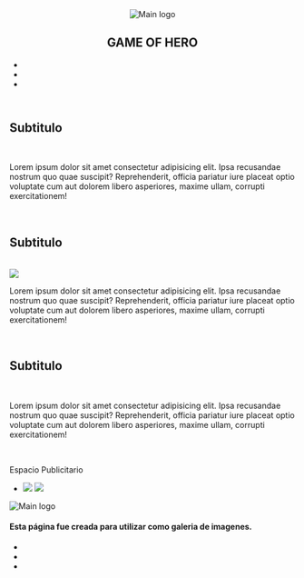 <!DOCTYPE html>
<html lang="es">

<head>
    <meta charset="UTF-8">
    <title>Game of Hero</title>
    <link rel="shortcut icon" href="img/unnamed.jpg">
    <link rel="stylesheet" href="https://use.fontawesome.com/releases/v5.15.4/css/all.css"
        integrity="sha384-DyZ88mC6Up2uqS4h/KRgHuoeGwBcD4Ng9SiP4dIRy0EXTlnuz47vAwmeGwVChigm" crossorigin="anonymous">
    <link href="css/styles.css" rel="stylesheet">
</head>

<body>
    <header>
        <div class="navbar">
            <nav class="menu">
                <img src="img/unnamed.jpg" class="logo" alt="Main logo">
                <h1>GAME OF HERO</h1>
                <div class="lista">
                    <ul>
                        <li><a href="https://www.facebook.com/gameofhero1/"><i class="fab fa-facebook-square"></i></a>
                        </li>
                        <li><a href="https://youtube.com/c/GameofHero"><i class="fab fa-youtube"></i></a></li>
                        <li><a href="https://www.instagram.com/gameofhero/"><i class="fab fa-instagram"></i></a></li>
                    </ul>
                </div>
            </nav>
        </div>
    </header>
    <!--<img src="img/batman.jpg">
        <h2>Imagen en la que aparece batman, superman y la mujer maravilla</h2>-->
    <div class="caja1">
        <div class="caja2">
            <h2>Subtitulo</h2><br>
            <p> Lorem ipsum dolor sit amet consectetur adipisicing elit. Ipsa recusandae nostrum quo quae suscipit?
                Reprehenderit, officia pariatur iure placeat optio voluptate cum aut dolorem libero asperiores, maxime
                ullam, corrupti exercitationem!</p><br>
            <h2>Subtitulo</h2><br>
            <img src="img/descarga.gif">
            <p> Lorem ipsum dolor sit amet consectetur adipisicing elit. Ipsa recusandae nostrum quo quae suscipit?
                Reprehenderit, officia pariatur iure placeat optio voluptate cum aut dolorem libero asperiores, maxime
                ullam, corrupti exercitationem!</p><br>
            <h2>Subtitulo</h2><br>
            <p> Lorem ipsum dolor sit amet consectetur adipisicing elit. Ipsa recusandae nostrum quo quae suscipit?
                Reprehenderit, officia pariatur iure placeat optio voluptate cum aut dolorem libero asperiores, maxime
                ullam, corrupti exercitationem!</p><br>
        </div>
        <aside>
            <p>Espacio Publicitario</p>
            <ul>
                <li>
                    <!--este parrafo es para publicidad-->
                    <i><img src="img/espacio-disponible.png"></i>
                    <i><img src="img/espacio-disponible.png"></i>
                </li>
            </ul>
        </aside>
    </div>
    <footer>
        <div class="navbar2">
            <nav class="menu2">
                <img src="img/unnamed.jpg" class="logo" alt="Main logo">
                <h4>Esta página fue creada para utilizar como galeria de imagenes.</h4>
                <div class="listafooter">
                    <ul>
                        <li><a href="https://www.facebook.com/gameofhero1/"><i class="fab fa-facebook-square"></i></a>
                        </li>
                        <li><a href="https://youtube.com/c/GameofHero"><i class="fab fa-youtube"></i></a></li>
                        <li><a href="https://www.instagram.com/gameofhero/"><i class="fab fa-instagram"></i></a></li>
                    </ul>
                </div>
            </nav>
        </div>
    </footer>

</body>

</html>
